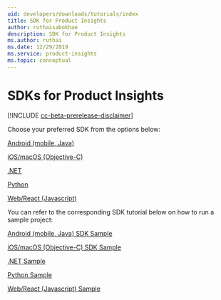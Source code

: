 ```yaml
---
uid: developers/downloads/tutorials/index
title: SDK for Product Insights
author: ruthaisabokhae
description: SDK for Product Insights
ms.author: ruthai
ms.date: 12/29/2019
ms.service: product-insights
ms.topic: conceptual
---
```


# SDKs for Product Insights

[!INCLUDE [cc-beta-prerelease-disclaimer]( includes/cc-beta-prerelease-disclaimer.md)]

Choose your preferred SDK from the options below:

[Android (mobile, Java)](android-java.md)

[iOS/macOS (Objective-C)](ios-objc.md)

[.NET](dotnet.md)

[Python](python.md)

[Web/React (Javascript)](js.md)

You can refer to the corresponding SDK tutorial below on how to run a sample project:

[Android (mobile, Java) SDK Sample](android-sample.md)

[iOS/macOS (Objective-C) SDK Sample](ios-obj-sample.md)

[.NET Sample](dotnet-sample.md)

[Python Sample](python-sample.md)

[Web/React (Javascript) Sample](js-sample.md)
